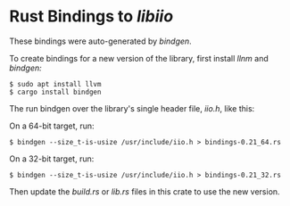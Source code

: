 # Rust Bindings to _libiio_

These bindings were auto-generated by _bindgen_.

To create bindings for a new version of the library, first install _llnm_ and _bindgen:_

```
$ sudo apt install llvm
$ cargo install bindgen
```

The run bindgen over the library's single header file, _iio.h_, like this:

On a 64-bit target, run:
```
$ bindgen --size_t-is-usize /usr/include/iio.h > bindings-0.21_64.rs 
```

On a 32-bit target, run:
```
$ bindgen --size_t-is-usize /usr/include/iio.h > bindings-0.21_32.rs 
```

Then update the _build.rs_ or _lib.rs_ files in this crate to use the new version.
